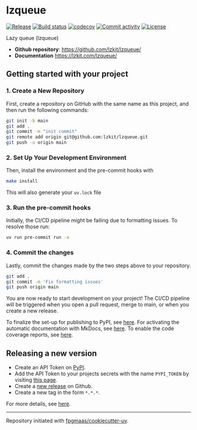 # lzqueue

[![Release](https://img.shields.io/github/v/release/lzkit/lzqueue)](https://img.shields.io/github/v/release/lzkit/lzqueue)
[![Build status](https://img.shields.io/github/actions/workflow/status/lzkit/lzqueue/main.yml?branch=main)](https://github.com/lzkit/lzqueue/actions/workflows/main.yml?query=branch%3Amain)
[![codecov](https://codecov.io/gh/lzkit/lzqueue/branch/main/graph/badge.svg)](https://codecov.io/gh/lzkit/lzqueue)
[![Commit activity](https://img.shields.io/github/commit-activity/m/lzkit/lzqueue)](https://img.shields.io/github/commit-activity/m/lzkit/lzqueue)
[![License](https://img.shields.io/github/license/lzkit/lzqueue)](https://img.shields.io/github/license/lzkit/lzqueue)

Lazy queue (lzqueue)

- **Github repository**: <https://github.com/lzkit/lzqueue/>
- **Documentation** <https://lzkit.com/lzqueue/>

## Getting started with your project

### 1. Create a New Repository

First, create a repository on GitHub with the same name as this project, and then run the following commands:

```bash
git init -b main
git add .
git commit -m "init commit"
git remote add origin git@github.com:lzkit/lzqueue.git
git push -u origin main
```

### 2. Set Up Your Development Environment

Then, install the environment and the pre-commit hooks with

```bash
make install
```

This will also generate your `uv.lock` file

### 3. Run the pre-commit hooks

Initially, the CI/CD pipeline might be failing due to formatting issues. To resolve those run:

```bash
uv run pre-commit run -a
```

### 4. Commit the changes

Lastly, commit the changes made by the two steps above to your repository.

```bash
git add .
git commit -m 'Fix formatting issues'
git push origin main
```

You are now ready to start development on your project!
The CI/CD pipeline will be triggered when you open a pull request, merge to main, or when you create a new release.

To finalize the set-up for publishing to PyPI, see [here](https://fpgmaas.github.io/cookiecutter-uv/features/publishing/#set-up-for-pypi).
For activating the automatic documentation with MkDocs, see [here](https://fpgmaas.github.io/cookiecutter-uv/features/mkdocs/#enabling-the-documentation-on-github).
To enable the code coverage reports, see [here](https://fpgmaas.github.io/cookiecutter-uv/features/codecov/).

## Releasing a new version

- Create an API Token on [PyPI](https://pypi.org/).
- Add the API Token to your projects secrets with the name `PYPI_TOKEN` by visiting [this page](https://github.com/lzkit/lzqueue/settings/secrets/actions/new).
- Create a [new release](https://github.com/lzkit/lzqueue/releases/new) on Github.
- Create a new tag in the form `*.*.*`.

For more details, see [here](https://fpgmaas.github.io/cookiecutter-uv/features/cicd/#how-to-trigger-a-release).

---

Repository initiated with [fpgmaas/cookiecutter-uv](https://github.com/fpgmaas/cookiecutter-uv).
